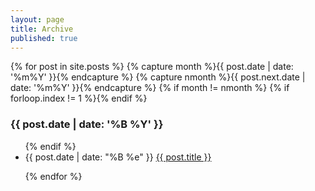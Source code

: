 ```yaml
---
layout: page
title: Archive
published: true
---
```


{% for post in site.posts %}
   {% capture month %}{{ post.date | date: '%m%Y' }}{% endcapture %}
   {% capture nmonth %}{{ post.next.date | date: '%m%Y' }}{% endcapture %}
   {% if month != nmonth %}
   {% if forloop.index != 1 %}</ul>{% endif %}
   <h3>{{ post.date | date: '%B %Y' }}</h3><ul>
   {% endif %}
   <li>{{ post.date | date: "%B %e" }} <a href="{{ post.url }}">{{ post.title }}</a></li>
    
{% endfor %}